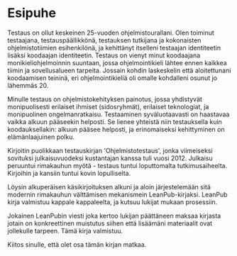 # Esipuhe

Testaus on ollut keskeinen 25-vuoden ohjelmistourallani. Olen toiminut testaajana, testauspäällikkönä, testauksen tutkijana ja kokonaisten ohjelmistotiimien esihenkilönä, ja kehittänyt itselleni testaajan identiteetin lisäksi koodaajan identiteetin. Testaus on vienyt minut koodaajana monikieliohjelmoinnin suuntaan, jossa ohjelmointikieli lähtee ennen kaikkea tiimin ja sovellusalueen tarpeita. Jossain kohdin laskeskelin että aloitettunani koodaamisen teininä, eri ohjelmointikieliä oli omalle kohdalleni osunut jo lähemmäs 20.

Minulle testaus on ohjelmistokehityksen painotus, jossa yhdistyvät monipuolisesti erilaiset ihmiset (sidosryhmät), erilaiset teknologiat, ja monipuolinen ongelmanratkaisu. Testaaminen syväluotaavasti on haastavaa vaikka alkuun pääseekin helposti. Se lienee yhteistä niin testauksella kuin koodauksellakin: alkuun pääsee helposti, ja erinomaiseksi kehittyminen on elämänlaajuinen polku.

Kirjoitin puolikkaan testauskirjan 'Ohjelmistotestaus', jonka viimeiseksi sovituksi julkaisuvuodeksi kustantajan kanssa tuli vuosi 2012. Julkaisu peruuntui rimakauhun myötä - testaus tuntui loputtomalta tutkimusaiheelta. Kirjoihin ja kansiin tuntui kovin lopulliselta.

Löysin alkuperäisen käsikirjoituksen alkuni ja aloin järjestelemään sitä modernin rimakauhun välttämisen mekanismein LeanPub-kirjaksi. LeanPub kirja valmistuu kappale kappaleelta, ja kutsuu lukijat mukaan prosessiin.

Jokainen LeanPubin viesti joka kertoo lukijan päättäneen maksaa kirjasta jotain on konkreettinen muistutus siihen että lisäämäni materiaalit ovat jollekulle tarpeen. Tämä kirja valmistuu.

Kiitos sinulle, että olet osa tämän kirjan matkaa.